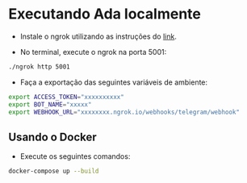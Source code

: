 # Executando Ada localmente

* Instale o ngrok utilizando as instruções do [link](https://ngrok.com/download).

* No terminal, execute o ngrok na porta 5001:

```sh
./ngrok http 5001
```

* Faça a exportação das seguintes variáveis de ambiente:

```sh
export ACCESS_TOKEN="xxxxxxxxxx"
export BOT_NAME="xxxxx"
export WEBHOOK_URL="xxxxxxxx.ngrok.io/webhooks/telegram/webhook"
``` 

## Usando o Docker

* Execute os seguintes comandos:

```sh
docker-compose up --build
```